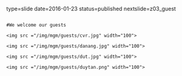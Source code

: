 type=slide
date=2016-01-23
status=published
nextslide=z03_guest
~~~~~~

#We welcome our guests

<img src ="/img/mgm/guests/cvr.jpg" width="100">

<img src ="/img/mgm/guests/danang.jpg" width="100">

<img src ="/img/mgm/guests/dut.jpg" width="100">

<img src ="/img/mgm/guests/duytan.png" width="100">

